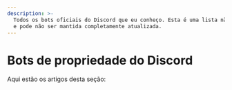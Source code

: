 ```yaml
---
description: >-
  Todos os bots oficiais do Discord que eu conheço. Esta é uma lista não oficial
  e pode não ser mantida completamente atualizada.
---
```


# Bots de propriedade do Discord

Aqui estão os artigos desta seção:

